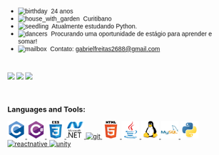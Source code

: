 <ul dir="auto">
	<li><span style="font-family:verdana,geneva,sans-serif"><span style="font-size:14px"><img alt="birthday" height="20" src="https://github.githubassets.com/images/icons/emoji/unicode/1f382.png" width="20" />&nbsp; 24 anos</span></span></li>
	<li><span style="font-family:verdana,geneva,sans-serif"><span style="font-size:14px"><img alt="house_with_garden" height="20" src="https://github.githubassets.com/images/icons/emoji/unicode/1f3e1.png" width="20" />&nbsp; Curitibano</span></span></li>
	<li><span style="font-family:verdana,geneva,sans-serif"><span style="font-size:14px"><img alt="seedling" height="20" src="https://github.githubassets.com/images/icons/emoji/unicode/1f331.png" width="20" />&nbsp; Atualmente estudando Python.</span></span></li>
	<li><span style="font-family:verdana,geneva,sans-serif"><span style="font-size:14px"><img alt="dancers" height="20" src="https://github.githubassets.com/images/icons/emoji/unicode/1f46f.png" width="20" />&nbsp; Procurando uma oportunidade de est&aacute;gio para aprender e somar!</span></span></li>
	<li><span style="font-family:verdana,geneva,sans-serif"><span style="font-size:14px"><img alt="mailbox" height="20" src="https://github.githubassets.com/images/icons/emoji/unicode/1f4eb.png" width="20" />&nbsp; Contato:&nbsp;<a href="mailto:gabrielfreitas2688@gmail.com">gabrielfreitas2688@gmail.com</a></span></span></li>
</ul>


<br>

<div> 
 
  <a href = "mailto:gabrielfreitas2688@gmail.com"><img src="https://img.shields.io/badge/-Gmail-%23333?style=for-the-badge&logo=gmail&logoColor=white" target="_blank"></a>
  <a href="https://www.linkedin.com/in/gabriel-freitas-660004193/" target="_blank"><img src="https://img.shields.io/badge/-LinkedIn-%230077B5?style=for-the-badge&logo=linkedin&logoColor=white" target="_blank"></a> 
  <a href="https://www.instagram.com/crroww" target="_blank"><img src="https://img.shields.io/badge/-Instagram-%23E4405F?style=for-the-badge&logo=instagram&logoColor=white" target="_blank"></a>
  
</div>

<br>



<h3 align="left">Languages and Tools:</h3>
<p align="left"> <a href="https://www.cprogramming.com/" target="_blank" rel="noreferrer"> <img src="https://raw.githubusercontent.com/devicons/devicon/master/icons/c/c-original.svg" alt="c" width="40" height="40"/> </a> <a href="https://www.w3schools.com/cs/" target="_blank" rel="noreferrer"> <img src="https://raw.githubusercontent.com/devicons/devicon/master/icons/csharp/csharp-original.svg" alt="csharp" width="40" height="40"/> </a> <a href="https://www.w3schools.com/css/" target="_blank" rel="noreferrer"> <img src="https://raw.githubusercontent.com/devicons/devicon/master/icons/css3/css3-original-wordmark.svg" alt="css3" width="40" height="40"/> </a> <a href="https://dotnet.microsoft.com/" target="_blank" rel="noreferrer"> <img src="https://raw.githubusercontent.com/devicons/devicon/master/icons/dot-net/dot-net-original-wordmark.svg" alt="dotnet" width="40" height="40"/> </a> <a href="https://git-scm.com/" target="_blank" rel="noreferrer"> <img src="https://www.vectorlogo.zone/logos/git-scm/git-scm-icon.svg" alt="git" width="40" height="40"/> </a> <a href="https://www.w3.org/html/" target="_blank" rel="noreferrer"> <img src="https://raw.githubusercontent.com/devicons/devicon/master/icons/html5/html5-original-wordmark.svg" alt="html5" width="40" height="40"/> </a> <a href="https://www.java.com" target="_blank" rel="noreferrer"> <img src="https://raw.githubusercontent.com/devicons/devicon/master/icons/java/java-original.svg" alt="java" width="40" height="40"/> </a> <a href="https://www.linux.org/" target="_blank" rel="noreferrer"> <img src="https://raw.githubusercontent.com/devicons/devicon/master/icons/linux/linux-original.svg" alt="linux" width="40" height="40"/> </a> <a href="https://www.mysql.com/" target="_blank" rel="noreferrer"> <img src="https://raw.githubusercontent.com/devicons/devicon/master/icons/mysql/mysql-original-wordmark.svg" alt="mysql" width="40" height="40"/> </a> <a href="https://www.python.org" target="_blank" rel="noreferrer"> <img src="https://raw.githubusercontent.com/devicons/devicon/master/icons/python/python-original.svg" alt="python" width="40" height="40"/> </a> <a href="https://reactnative.dev/" target="_blank" rel="noreferrer"> <img src="https://reactnative.dev/img/header_logo.svg" alt="reactnative" width="40" height="40"/> </a> <a href="https://unity.com/" target="_blank" rel="noreferrer"> <img src="https://www.vectorlogo.zone/logos/unity3d/unity3d-icon.svg" alt="unity" width="40" height="40"/> </a> </p>

